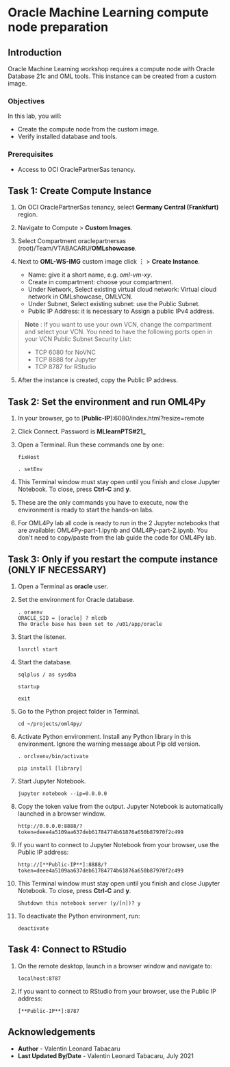 # Oracle Machine Learning compute node preparation

## Introduction

Oracle Machine Learning workshop requires a compute node with Oracle Database 21c and OML tools. This instance can be created from a custom image.

### Objectives

In this lab, you will:
* Create the compute node from the custom image.
* Verify installed database and tools.

### Prerequisites

* Access to OCI OraclePartnerSas tenancy.

## Task 1: Create Compute Instance

1. On OCI OraclePartnerSas tenancy, select **Germany Central (Frankfurt)** region.

2. Navigate to Compute > **Custom Images**.

3. Select Compartment oraclepartnersas (root)/Team/VTABACARU/**OMLshowcase**.

4. Next to **OML-WS-IMG** custom image click **⋮** > **Create Instance**.

    - Name: give it a short name, e.g. *oml-vm-xy*.
    - Create in compartment: choose your compartment.
    - Under Network, Select existing virtual cloud network: Virtual cloud network in OMLshowcase, OMLVCN.
    - Under Subnet, Select existing subnet: use the Public Subnet.
    - Public IP Address: it is necessary to Assign a public IPv4 address.

> **Note** : If you want to use your own VCN, change the compartment and select your VCN. You need to have the following ports open in your VCN Public Subnet Security List:
> - TCP 6080 for NoVNC
> - TCP 8888 for Jupyter
> - TCP 8787 for RStudio

5. After the instance is created, copy the Public IP address.


## Task 2: Set the environment and run OML4Py

1. In your browser, go to [**Public-IP**]:6080/index.html?resize=remote

2. Click Connect. Password is **MLlearnPTS#21_**

3. Open a Terminal. Run these commands one by one:

    ```
    fixHost

    . setEnv
    ```

4. This Terminal window must stay open until you finish and close Jupyter Notebook. To close, press **Ctrl-C** and **y**.

5. These are the only commands you have to execute, now the environment is ready to start the hands-on labs.

6. For OML4Py lab all code is ready to run in the 2 Jupyter notebooks that are available: OML4Py-part-1.ipynb and OML4Py-part-2.ipynb. You don't need to copy/paste from the lab guide the code for OML4Py lab.


## Task 3: Only if you restart the compute instance (ONLY IF NECESSARY)

1. Open a Terminal as **oracle** user.

2. Set the environment for Oracle database.

    ```
    . oraenv
    ORACLE_SID = [oracle] ? mlcdb
    The Oracle base has been set to /u01/app/oracle
    ```

3. Start the listener.

    ```
    lsnrctl start
    ```

4. Start the database.

    ```
    sqlplus / as sysdba

    startup

    exit
    ```

5. Go to the Python project folder in Terminal.

    ```
    cd ~/projects/oml4py/
    ```

6. Activate Python environment. Install any Python library in this environment. Ignore the warning message about Pip old version.

    ```
    . orclvenv/bin/activate

    pip install [library]
    ```

7. Start Jupyter Notebook.

    ```
    jupyter notebook --ip=0.0.0.0​
    ```

8. Copy the token value from the output. Jupyter Notebook is automatically launched in a browser window.

    ```
    http://0.0.0.0​:8888/?token=deee4a5109aa637deb61784774b61876a650b87970f2c499
    ```

9. If you want to connect to Jupyter Notebook from your browser, use the Public IP address:

    ```
    http://[**Public-IP**]:8888/?token=deee4a5109aa637deb61784774b61876a650b87970f2c499
    ```

10. This Terminal window must stay open until you finish and close Jupyter Notebook. To close, press **Ctrl-C** and **y**.

    ```
    Shutdown this notebook server (y/[n])? y
    ```

11. To deactivate the Python environment, run:

    ```
    deactivate
    ```


## Task 4: Connect to RStudio

1. On the remote desktop, launch in a browser window and navigate to:

    ```
    localhost​:8787
    ```

2. If you want to connect to RStudio from your browser, use the Public IP address:

    ```
    [**Public-IP**]:8787
    ```


## Acknowledgements
* **Author** - Valentin Leonard Tabacaru
* **Last Updated By/Date** -  Valentin Leonard Tabacaru, July 2021
